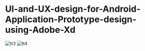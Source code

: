 # UI-and-UX-design-for-Android-Application-Prototype-design-using-Adobe-Xd

![tt3](https://user-images.githubusercontent.com/74258853/120903124-21257980-c666-11eb-9547-e5018cbefb75.JPG)
![tt4](https://user-images.githubusercontent.com/74258853/120903127-284c8780-c666-11eb-8f27-d8ddf6a9d881.JPG)



